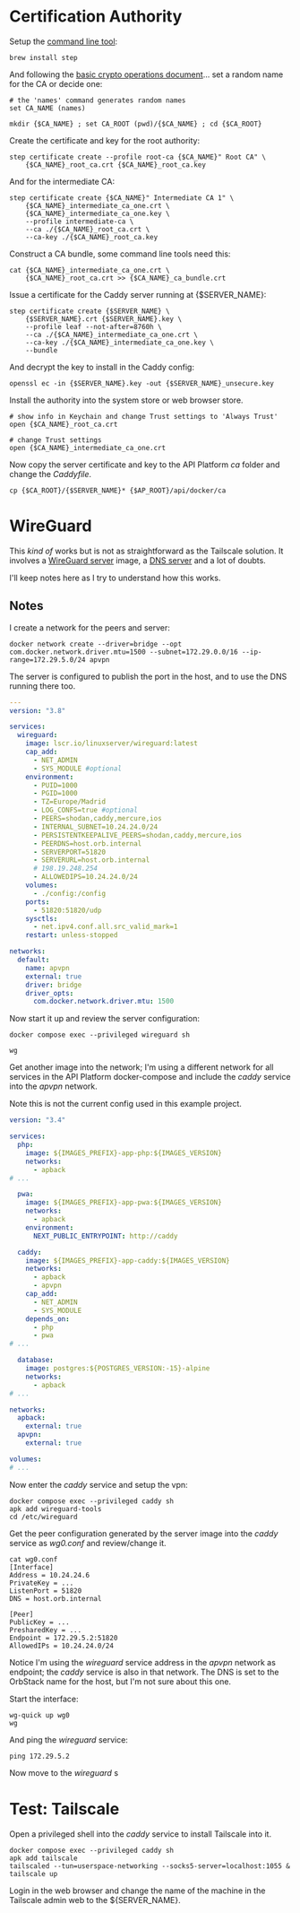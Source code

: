 # Certification Authority
Setup the [command line tool](https://smallstep.com/docs/step-cli/installation/):
```
brew install step
```
And following the [basic crypto operations document](https://smallstep.com/docs/step-cli/basic-crypto-operations/)... set a random name for the CA or decide one:
```shell
# the 'names' command generates random names
set CA_NAME (names)
```
```shell
mkdir {$CA_NAME} ; set CA_ROOT (pwd)/{$CA_NAME} ; cd {$CA_ROOT}
```
Create the certificate and key for the root authority:
```shell 
step certificate create --profile root-ca {$CA_NAME}" Root CA" \
	{$CA_NAME}_root_ca.crt {$CA_NAME}_root_ca.key
```
And for the intermediate CA:
```shell
step certificate create {$CA_NAME}" Intermediate CA 1" \
    {$CA_NAME}_intermediate_ca_one.crt \
    {$CA_NAME}_intermediate_ca_one.key \
    --profile intermediate-ca \
    --ca ./{$CA_NAME}_root_ca.crt \
    --ca-key ./{$CA_NAME}_root_ca.key
```
Construct a CA bundle, some command line tools need this:
```
cat {$CA_NAME}_intermediate_ca_one.crt \
	{$CA_NAME}_root_ca.crt >> {$CA_NAME}_ca_bundle.crt
```
Issue a certificate for the Caddy server running at {$SERVER_NAME}:
```shell
step certificate create {$SERVER_NAME} \
	{$SERVER_NAME}.crt {$SERVER_NAME}.key \
    --profile leaf --not-after=8760h \
    --ca ./{$CA_NAME}_intermediate_ca_one.crt \
    --ca-key ./{$CA_NAME}_intermediate_ca_one.key \
    --bundle
```
And decrypt the key to install in the Caddy config:
```shell
openssl ec -in {$SERVER_NAME}.key -out {$SERVER_NAME}_unsecure.key
```

Install the authority into the system store or web browser store. 
```shell
# show info in Keychain and change Trust settings to 'Always Trust'
open {$CA_NAME}_root_ca.crt
```
```shell
# change Trust settings
open {$CA_NAME}_intermediate_ca_one.crt
```

Now copy the server certificate and key to the API Platform _ca_ folder and change the _Caddyfile_.

```shell
cp {$CA_ROOT}/{$SERVER_NAME}* {$AP_ROOT}/api/docker/ca
```
# WireGuard
This _kind of_ works but is not as straightforward as the Tailscale solution. It involves a [WireGuard server](https://github.com/linuxserver/docker-wireguard) image, a [DNS server](https://github.com/pi-hole/docker-pi-hole) and a lot of doubts.

I'll keep notes here as I try to understand how this works.

## Notes

I create a network for the peers and server:
```shell
docker network create --driver=bridge --opt com.docker.network.driver.mtu=1500 --subnet=172.29.0.0/16 --ip-range=172.29.5.0/24 apvpn
```

The server is configured to publish the port in the host, and to use the DNS running there too.
```yaml
---
version: "3.8"

services:
  wireguard:
    image: lscr.io/linuxserver/wireguard:latest
    cap_add:
      - NET_ADMIN
      - SYS_MODULE #optional
    environment:
      - PUID=1000
      - PGID=1000
      - TZ=Europe/Madrid
      - LOG_CONFS=true #optional
      - PEERS=shodan,caddy,mercure,ios
      - INTERNAL_SUBNET=10.24.24.0/24
      - PERSISTENTKEEPALIVE_PEERS=shodan,caddy,mercure,ios
      - PEERDNS=host.orb.internal
      - SERVERPORT=51820
      - SERVERURL=host.orb.internal
      # 198.19.248.254
      - ALLOWEDIPS=10.24.24.0/24
    volumes:
      - ./config:/config
    ports:
      - 51820:51820/udp
    sysctls:
      - net.ipv4.conf.all.src_valid_mark=1
    restart: unless-stopped

networks:
  default:
    name: apvpn
    external: true
    driver: bridge
    driver_opts:
      com.docker.network.driver.mtu: 1500
```

Now start it up and review the server configuration:
```shell
docker compose exec --privileged wireguard sh
```

```shell
wg
```

Get another image into the network; I'm using a different network for all services in the API Platform docker-compose and include the _caddy_ service into the _apvpn_ network.

Note this is not the current config used in this example project.

```yaml
version: "3.4"

services:
  php:
    image: ${IMAGES_PREFIX}-app-php:${IMAGES_VERSION}
    networks:
      - apback
# ...

  pwa:
    image: ${IMAGES_PREFIX}-app-pwa:${IMAGES_VERSION}
    networks:
      - apback
    environment:
      NEXT_PUBLIC_ENTRYPOINT: http://caddy

  caddy:
    image: ${IMAGES_PREFIX}-app-caddy:${IMAGES_VERSION}
    networks:
      - apback
      - apvpn
    cap_add:
      - NET_ADMIN
      - SYS_MODULE
    depends_on:
      - php
      - pwa
# ...

  database:
    image: postgres:${POSTGRES_VERSION:-15}-alpine
    networks:
      - apback
# ...

networks:
  apback:
    external: true
  apvpn:
    external: true

volumes:
# ...
```

Now enter the _caddy_ service and setup the vpn:
```shell
docker compose exec --privileged caddy sh
apk add wireguard-tools
cd /etc/wireguard
```

Get the peer configuration generated by the server image into the _caddy_ service as _wg0.conf_ and review/change it.
```shell
cat wg0.conf
[Interface]
Address = 10.24.24.6
PrivateKey = ...
ListenPort = 51820
DNS = host.orb.internal

[Peer]
PublicKey = ...
PresharedKey = ...
Endpoint = 172.29.5.2:51820
AllowedIPs = 10.24.24.0/24
```

Notice I'm using the _wireguard_ service address in the _apvpn_ network as endpoint; the _caddy_ service is also in that network. The DNS is set to the OrbStack name for the host, but I'm not sure about this one.

Start the interface:
```shell
wg-quick up wg0
wg
```

And ping the _wireguard_ service:
```shell
ping 172.29.5.2
```

Now move to the _wireguard_ s


# Test: Tailscale
Open a privileged shell into the _caddy_ service to install Tailscale into it.
```
docker compose exec --privileged caddy sh
apk add tailscale
tailscaled --tun=userspace-networking --socks5-server=localhost:1055 &
tailscale up
```
Login in the web browser and change the name of the machine in the Tailscale admin web to the ${SERVER_NAME}.